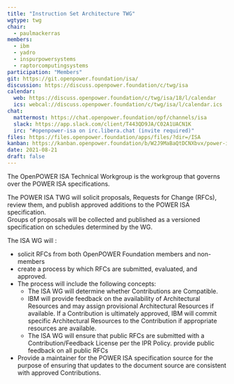 ```yaml
---
title: "Instruction Set Architecture TWG"
wgtype: twg
chair:
  - paulmackerras
members:
  - ibm
  - yadro
  - inspurpowersystems
  - raptorcomputingsystems
participation: "Members"
git: https://git.openpower.foundation/isa/
discussion: https://discuss.openpower.foundation/c/twg/isa
calendar:
  web: https://discuss.openpower.foundation/c/twg/isa/18/l/calendar
  ics: webcal://discuss.openpower.foundation/c/twg/isa/l/calendar.ics
chat:
  mattermost: https://chat.openpower.foundation/opf/channels/isa
  slack: https://app.slack.com/client/T443QD9JA/C02A1UACN1K
  irc: "#openpower-isa on irc.libera.chat (invite required)"
files: https://files.openpower.foundation/apps/files/?dir=/ISA
kanban: https://kanban.openpower.foundation/b/W2J9MaBaQtDCNXbvx/power-isa
date: 2021-08-21
draft: false
---
```



The OpenPOWER ISA Technical Workgroup is the workgroup that governs over the POWER ISA specifications.


The POWER ISA TWG will solicit proposals, Requests for Change (RFCs), review them, and publish approved additions to the POWER ISA specification.  
Groups of proposals will be collected and published as a versioned specification on schedules determined by the WG.

The ISA WG will :
- solicit RFCs from both OpenPOWER Foundation members and non-members
- create a process by which RFCs are submitted, evaluated, and approved.
- The process will include the following concepts:
  - The ISA WG will determine whether Contributions are Compatible.
  - IBM will provide feedback on the availability of Architectural Resources and may assign provisional Architectural Resources if available.
    If a Contribution is ultimately approved, IBM will commit specific Architectural Resources to the Contribution if appropriate resources
    are available.
  - The ISA WG will ensure that public RFCs are submitted with a Contribution/Feedback License per the IPR Policy.
    provide public feedback on all public RFCs
- Provide a maintainer for the POWER ISA specification source for the purpose of ensuring that updates to the document source are consistent with
  approved Contributions.
